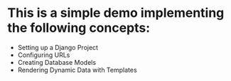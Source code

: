 # This is a simple demo implementing the following concepts:
- Setting up a Django Project
- Configuring URLs
- Creating Database Models
- Rendering Dynamic Data with Templates